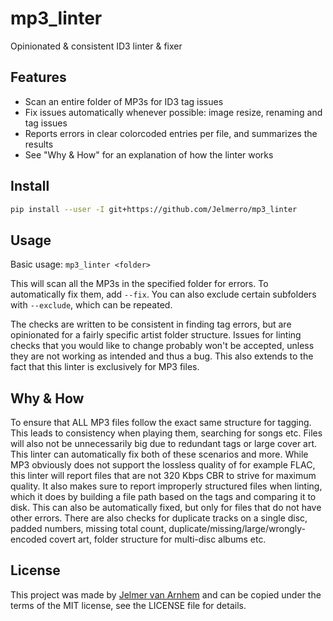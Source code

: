 mp3_linter
==========

Opinionated & consistent ID3 linter & fixer

## Features

- Scan an entire folder of MP3s for ID3 tag issues
- Fix issues automatically whenever possible: image resize, renaming and tag issues
- Reports errors in clear colorcoded entries per file, and summarizes the results
- See "Why & How" for an explanation of how the linter works

## Install

```bash
pip install --user -I git+https://github.com/Jelmerro/mp3_linter
```

## Usage

Basic usage: `mp3_linter <folder>`

This will scan all the MP3s in the specified folder for errors.
To automatically fix them, add `--fix`.
You can also exclude certain subfolders with `--exclude`, which can be repeated.

The checks are written to be consistent in finding tag errors,
but are opinionated for a fairly specific artist folder structure.
Issues for linting checks that you would like to change probably won't be accepted,
unless they are not working as intended and thus a bug.
This also extends to the fact that this linter is exclusively for MP3 files.

## Why & How

To ensure that ALL MP3 files follow the exact same structure for tagging.
This leads to consistency when playing them, searching for songs etc.
Files will also not be unnecessarily big due to redundant tags or large cover art.
This linter can automatically fix both of these scenarios and more.
While MP3 obviously does not support the lossless quality of for example FLAC,
this linter will report files that are not 320 Kbps CBR to strive for maximum quality.
It also makes sure to report improperly structured files when linting,
which it does by building a file path based on the tags and comparing it to disk.
This can also be automatically fixed, but only for files that do not have other errors.
There are also checks for duplicate tracks on a single disc, padded numbers,
missing total count, duplicate/missing/large/wrongly-encoded covert art,
folder structure for multi-disc albums etc.

## License

This project was made by [Jelmer van Arnhem](https://github.com/Jelmerro)
and can be copied under the terms of the MIT license, see the LICENSE file for details.
